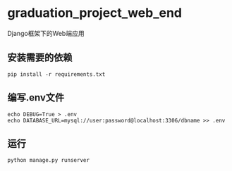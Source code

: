 # graduation_project_web_end
Django框架下的Web端应用

## 安装需要的依赖
```angular2html
pip install -r requirements.txt
```


## 编写.env文件
```angular2html
echo DEBUG=True > .env
echo DATABASE_URL=mysql://user:password@localhost:3306/dbname >> .env
```


## 运行
```angular2html
python manage.py runserver
```